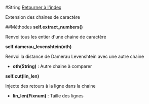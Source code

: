 #String
[Retourner à l'index](README.md)

Extension des chaines de caractère

##Méthodes
**self.extract_numbers()**

Renvoi tous les entier d'une chaine de caractère  


**self.damerau_levenshtein(oth)**

Renvoi la distance de Damerau Levenshtein avec 
                            une autre chaine  
*    **oth(String)** : Autre chaine à comparer


**self.cut(lin_len)**

Injecte des retours à la ligne dans la chaine  
*    **lin_len(Fixnum)** : Taille des lignes


